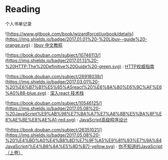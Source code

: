 # Reading
个人书单记录

![https://www.gitbook.com/book/wizardforcel/uvbook/details](https://img.shields.io/badge/2017.01.01%20-%20Libuv--guide%20-orange.svg) : [libuv 中文教程](https://www.gitbook.com/book/wizardforcel/uvbook/details)

![https://book.douban.com/subject/10746113/](https://img.shields.io/badge/2017.01.13%20-%20HTTP:The%20Definitive%20Guide%20-green.svg) : [HTTP权威指南](https://book.douban.com/subject/10746113/)

![https://book.douban.com/subject/26918038/](https://img.shields.io/badge/2017.03.01%20-%20%E6%B7%B1%E5%85%A5react%20%E6%8A%80%E6%9C%AF%E6%A0%88-blue.svg) : [深入react 技术栈](https://book.douban.com/subject/26918038/)

![https://book.douban.com/subject/10546125/](https://img.shields.io/badge/2017.05.08%20-%20JavaScript%E9%AB%98%E7%BA%A7%E7%A8%8B%E5%BA%8F%E8%AE%BE%E8%AE%A1-red.svg) : [JavaScript高级程序设计](https://book.douban.com/subject/10546125/)

![https://book.douban.com/subject/26351021/](https://img.shields.io/badge/2017.05.08%20-%20%E4%BD%A0%E4%B8%8D%E7%9F%A5%E9%81%93%E7%9A%84JavaScript(%E4%B8%8A%E5%8D%B7)-yellow.svg) : [你不知道的JavaScript（上卷）](https://book.douban.com/subject/26351021/)